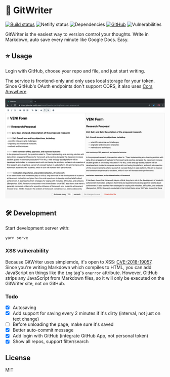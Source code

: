 # 📝  GitWriter

[![Build status](https://img.shields.io/travis/AnandChowdhary/gitwriter.svg)](https://travis-ci.org/AnandChowdhary/gitwriter)
![Netlify status](https://img.shields.io/endpoint.svg?url=https%3A%2F%2Fdeveloper.oswaldlabs.com%2Fnetlify-status%2Fe6d5a4e0-dee1-4261-833e-2f47f509c68f)
![Dependencies](https://img.shields.io/david/AnandChowdhary/gitwriter.svg)
[![GitHub](https://img.shields.io/github/license/anandchowdhary/gitwriter.svg)](https://github.com/AnandChowdhary/gitwriter/blob/master/LICENSE)
![Vulnerabilities](https://img.shields.io/snyk/vulnerabilities/github/AnandChowdhary/gitwriter.svg)

GitWriter is the easiest way to version control your thoughts. Write in Markdown, auto save every minute like Google Docs. Easy.

## ⭐ Usage

Login with GitHub, choose your repo and file, and just start writing.

The service is frontend-only and only uses local storage for your token. Since GitHub's OAuth endpoints don't support CORS, it also uses [Cors Anywhere](https://github.com/Rob--W/cors-anywhere/).

![Screenshot](https://raw.githubusercontent.com/AnandChowdhary/gitwriter/master/public/screenshot.png)

## 🛠 Development

Start development server with:

```bash
yarn serve
```

### XSS vulnerability

Because GitWriter uses simplemde, it's open to XSS: [CVE-2018-19057](https://nvd.nist.gov/vuln/detail/CVE-2018-19057). Since you're writing Markdown which compiles to HTML, you can add JavaScript on things like the `img` tag's `onerror` attribute. However, GitHub strips any JavaScript from Markdown files, so it will only be executed on the GitWriter site, not on GitHub.

### Todo
- [x] Autosaving
- [x] Add support for saving every 2 minutes if it's dirty (interval, not just on text change)
- [ ] Before unloading the page, make sure it's saved
- [x] Better auto-commit message
- [x] Add login with GitHub (integrate GitHub App, not personal token)
- [x] Show all repos, support filter/search

## License

MIT
